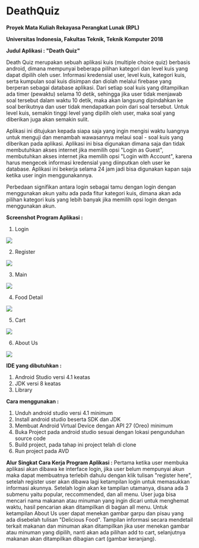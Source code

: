# DeathQuiz

**Proyek Mata Kuliah Rekayasa Perangkat Lunak (RPL)**

**Universitas Indonesia, Fakultas Teknik, Teknik Komputer 2018**

**Judul Aplikasi : "Death Quiz"**

Death Quiz merupakan sebuah aplikasi kuis (multiple choice quiz) berbasis android, dimana mempunyai beberapa pilihan kategori dan level kuis yang dapat dipilih oleh user. Informasi kredensial user, level kuis, kategori kuis, serta kumpulan soal kuis disimpan dan diolah melalui firebase yang berperan sebagai database aplikasi. Dari setiap soal kuis yang ditampilkan ada timer (pewaktu) selama 10 detik, sehingga jika user tidak menjawab soal tersebut dalam waktu 10 detik, maka akan langsung dipindahkan ke soal berikutnya dan user tidak mendapatkan poin dari soal tersebut. Untuk level kuis, semakin tinggi level yang dipilih oleh user, maka soal yang diberikan juga akan semakin sulit.

Aplikasi ini ditujukan kepada siapa saja yang ingin mengisi waktu luangnya untuk menguji dan menambah wawasannya melaui soal - soal kuis yang diberikan pada aplikasi. Aplikasi ini bisa digunakan dimana saja dan tidak membutuhkan akses internet jika memilih opsi "Login as Guest", membutuhkan akses internet jika memilih opsi "Login with Account", karena harus mengecek informasi kredensial yang diinputkan oleh user ke database. Aplikasi ini bekerja selama 24 jam jadi bisa digunakan kapan saja ketika user ingin menggunakannya.

Perbedaan signifikan antara login sebagai tamu dengan login dengan menggunakan akun yaitu ada pada fitur kategori kuis, dimana akan ada pilihan kategori kuis yang lebih banyak jika memilih opsi login dengan menggunakan akun.

**Screenshot Program Aplikasi :**
1. Login

![](image/login.png)

2. Register

![](image/register.png)

3. Main

![](image/main.png)

4. Food Detail

![](image/detail1.png)

5. Cart

![](image/cart1.png)

6. About Us

![](image/aboutus1.png)

**IDE yang dibutuhkan :**
1. Android Studio versi 4.1 keatas
2. JDK versi 8 keatas
3. Library 

**Cara menggunakan :**
1. Unduh android studio versi 4.1 minimum 
2. Install android studio beserta SDK dan JDK
3. Membuat Android Virtual Device dengan API 27 (Oreo) minimum
4. Buka Project pada android studio sesuai dengan lokasi pengunduhan source code
5. Build project, pada tahap ini project telah di clone
6. Run project pada AVD

**Alur Singkat Cara Kerja Program Aplikasi :** Pertama ketika user membuka aplikasi akan dibawa ke interface login, jika user belum mempunyai akun maka dapat membuatnya terlebih dahulu dengan klik tulisan "register here", setelah register user akan dibawa lagi ketampilan login untuk memasukkan informasi akunnya. Setelah login akan ke tampilan utamanya, disana ada 3 submenu yaitu popular, reccommended, dan all menu. User juga bisa mencari nama makanan atau minuman yang ingin dicari untuk menghemat waktu, hasil pencarian akan ditampilkan di bagian all menu. Untuk ketampilan About Us user dapat menekan gambar garpu dan pisau yang ada disebelah tulisan "Delicious Food". Tampilan informasi secara mendetail terkait makanan dan minuman akan ditampilkan jika user menekan gambar atau minuman yang dipilih, nanti akan ada pilihan add to cart, selanjutnya makanan akan ditampilkan dibagian cart (gambar keranjang).
